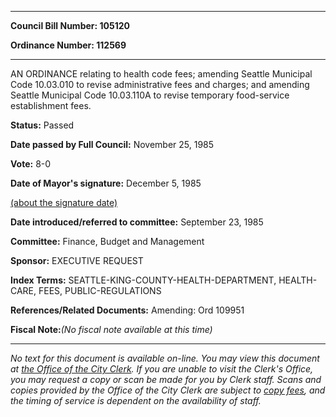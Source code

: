 

********

**Council Bill Number: 105120**
   
**Ordinance Number: 112569**
********

 AN ORDINANCE relating to health code fees; amending Seattle Municipal Code 10.03.010 to revise administrative fees and charges; and amending Seattle Municipal Code 10.03.110A to revise temporary food-service establishment fees.

**Status:** Passed
   
**Date passed by Full Council:** November 25, 1985
   
**Vote:** 8-0
   
**Date of Mayor's signature:** December 5, 1985
   
[(about the signature date)](/~public/approvaldate.htm)
   
   
   
**Date introduced/referred to committee:** September 23, 1985
   
**Committee:** Finance, Budget and Management
   
**Sponsor:** EXECUTIVE REQUEST
   
   
**Index Terms:** SEATTLE-KING-COUNTY-HEALTH-DEPARTMENT, HEALTH-CARE, FEES, PUBLIC-REGULATIONS

**References/Related Documents:** Amending: Ord 109951

**Fiscal Note:**_(No fiscal note available at this time)_
********

_No text for this document is available on-line. You may view this document at [the Office of the City Clerk](http://www.seattle.gov/leg/clerk/contactUs.htm). If you are unable to visit the Clerk's Office, you may request a copy or scan be made for you by Clerk staff. Scans and copies provided by the Office of the City Clerk are subject to [copy fees](http://clerk.seattle.gov/~public/clerkfees.htm), and the timing of service is dependent on the availability of staff._

